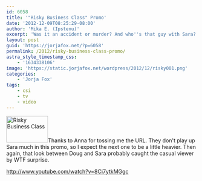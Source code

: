 ```yaml
---
id: 6058
title: '"Risky Business Class" Promo'
date: '2012-12-09T08:25:29-08:00'
author: 'Mika E. (Ipstenu)'
excerpt: 'Was it an accident or murder? And who''s that guy with Sara?'
layout: post
guid: 'https://jorjafox.net/?p=6058'
permalink: /2012/risky-business-class-promo/
astra_style_timestamp_css:
    - '1634338106'
image: 'https://static.jorjafox.net/wordpress/2012/12/risky001.png'
categories:
    - 'Jorja Fox'
tags:
    - csi
    - tv
    - video
---
```


<a href="//static.jorjafox.net/wordpress/2012/12/risky001.png"><img class="alignleft size-thumbnail wp-image-6059" alt="Risky Business Class" src="//static.jorjafox.net/wordpress/2012/12/risky001-110x70.png" height="70" width="110" /></a>Thanks to Anna for tossing me the URL. They don't play up Sara much in this promo, so I expect the next one to be a little heavier. Then again, that look between Doug and Sara probably caught the casual viewer by WTF surprise.

http://www.youtube.com/watch?v=8Ci7ytkMGgc

